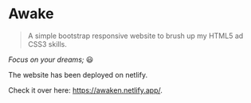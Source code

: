 # Awake

> A simple bootstrap responsive website to brush up my HTML5 ad CSS3 skills. 

*Focus on your dreams;* :smiley:

The website has been deployed on netlify. 

Check it over here: https://awaken.netlify.app/.

